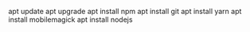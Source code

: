 apt update 
apt upgrade 
apt install npm
apt install git
apt install yarn
apt install mobilemagick
apt install nodejs
